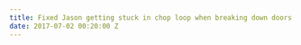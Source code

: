 ```yaml
---
title: Fixed Jason getting stuck in chop loop when breaking down doors
date: 2017-07-02 00:20:00 Z
---
```


